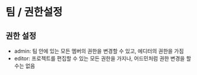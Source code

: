 # 팀 / 권한설정

## 권한 설정

- admin: 팀 안에 있는 모든 멤버의 권한을 변경할 수 있고, 에디터의 권한을 가짐
- editor: 프로젝트를 편집할 수 있는 모든 권한을 가지나, 어드민처럼 권한 변경을 할 수는 없음
